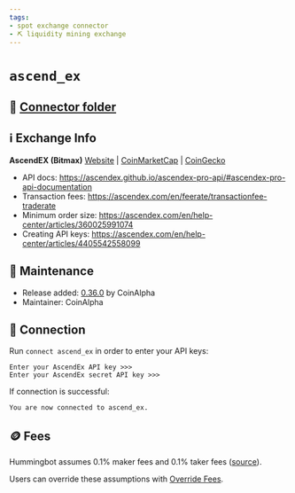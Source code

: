 ```yaml
---
tags:
- spot exchange connector
- ⛏️ liquidity mining exchange
---
```


# `ascend_ex`

## 📁 [Connector folder](https://github.com/CoinAlpha/hummingbot/tree/master/hummingbot/connector/exchange/ascend_ex)

## ℹ️ Exchange Info

**AscendEX (Bitmax)** 
[Website](https://ascendex.com/) | [CoinMarketCap](https://coinmarketcap.com/exchanges/ascendex/) | [CoinGecko](https://www.coingecko.com/en/exchanges/ascendex)

* API docs: https://ascendex.github.io/ascendex-pro-api/#ascendex-pro-api-documentation
* Transaction fees: https://ascendex.com/en/feerate/transactionfee-traderate
* Minimum order size: https://ascendex.com/en/help-center/articles/360025991074
* Creating API keys: https://ascendex.com/en/help-center/articles/4405542558099

## 👷 Maintenance

* Release added: [0.36.0](/release-notes/0.36.0/) by CoinAlpha
* Maintainer: CoinAlpha

## 🔑 Connection

Run `connect ascend_ex` in order to enter your API keys:
 
```
Enter your AscendEx API key >>>
Enter your AscendEx secret API key >>>
```

If connection is successful:
```
You are now connected to ascend_ex.
```

## 🪙 Fees

Hummingbot assumes 0.1% maker fees and 0.1% taker fees ([source](https://github.com/CoinAlpha/hummingbot/blob/master/hummingbot/connector/exchange/ascend_ex/ascend_ex_utils.py#L15)).

Users can override these assumptions with [Override Fees](/global-configs/override-fees/).

